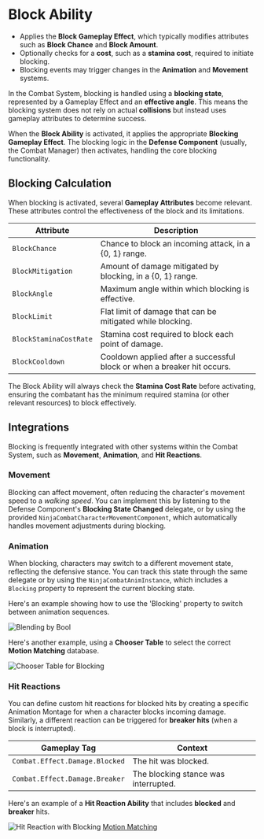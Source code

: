 # Block Ability
<primary-label ref="combat"/>

<tldr>
    <ul>
        <li>Applies the <b>Block Gameplay Effect</b>, which typically modifies attributes such as <b>Block Chance</b> and <b>Block Amount</b>.</li>
        <li>Optionally checks for a <b>cost</b>, such as a <b>stamina cost</b>, required to initiate blocking.</li>
        <li>Blocking events may trigger changes in the <b>Animation</b> and <b>Movement</b> systems.</li>
    </ul>
</tldr>

In the Combat System, blocking is handled using a **blocking state**, represented by a Gameplay Effect and an **effective
angle**. This means the blocking system does not rely on actual **collisions** but instead uses gameplay attributes to 
determine success.

When the **Block Ability** is activated, it applies the appropriate **Blocking Gameplay Effect**. The blocking logic in 
the **Defense Component** (usually, the Combat Manager) then activates, handling the core blocking functionality.

## Blocking Calculation

When blocking is activated, several **Gameplay Attributes** become relevant. These attributes control the effectiveness 
of the block and its limitations.

| Attribute              | Description                                                             |
|------------------------|-------------------------------------------------------------------------|
| `BlockChance`          | Chance to block an incoming attack, in a {0, 1} range.                  |
| `BlockMitigation`      | Amount of damage mitigated by blocking, in a {0, 1} range.              |
| `BlockAngle`           | Maximum angle within which blocking is effective.                       |
| `BlockLimit`           | Flat limit of damage that can be mitigated while blocking.              |
| `BlockStaminaCostRate` | Stamina cost required to block each point of damage.                    |
| `BlockCooldown`        | Cooldown applied after a successful block or when a breaker hit occurs. |

The Block Ability will always check the **Stamina Cost Rate** before activating, ensuring the combatant has the minimum 
required stamina (or other relevant resources) to block effectively.

## Integrations

Blocking is frequently integrated with other systems within the Combat System, such as **Movement**, **Animation**, and 
**Hit Reactions**.

### Movement

Blocking can affect movement, often reducing the character's movement speed to a _walking speed_. You can implement this 
by listening to the Defense Component's **Blocking State Changed** delegate, or by using the provided 
`NinjaCombatCharacterMovementComponent`, which automatically handles movement adjustments during blocking.

### Animation

When blocking, characters may switch to a different movement state, reflecting the defensive stance. You can track this 
state through the same delegate or by using the `NinjaCombatAnimInstance`, which includes a `Blocking` property to 
represent the current blocking state.

Here's an example showing how to use the 'Blocking' property to switch between animation sequences.

<img src="cbt_blocking_anim_blend_bool.png" alt="Blending by Bool" thumbnail="true" border-effect="line" />

Here's another example, using a **Chooser Table** to select the correct **Motion Matching** database.

<img src="cbt_blocking_anim_chooser_table.png" alt="Chooser Table for Blocking" thumbnail="true" border-effect="line" />

### Hit Reactions

You can define custom hit reactions for blocked hits by creating a specific Animation Montage for when a character 
blocks incoming damage. Similarly, a different reaction can be triggered for **breaker hits** (when a block is 
interrupted).

| Gameplay Tag                   | Context                              |
|--------------------------------|--------------------------------------|
| `Combat.Effect.Damage.Blocked` | The hit was blocked.                 |
| `Combat.Effect.Damage.Breaker` | The blocking stance was interrupted. |

Here's an example of a **Hit Reaction Ability** that includes **blocked** and **breaker** hits.

<img src="cbt_blocking_hit_reaction.png" alt="Hit Reaction with Blocking" thumbnail="true" border-effect="line" />

<seealso style="cards">
    <category ref="external">
        <a href="https://dev.epicgames.com/community/learning/tutorials/lwlG/unreal-engine-your-first-60-minutes-with-motion-matching" summary="Official documentation for Motion Matching and Chooser Tables.">Motion Matching</a>
    </category>
</seealso>
